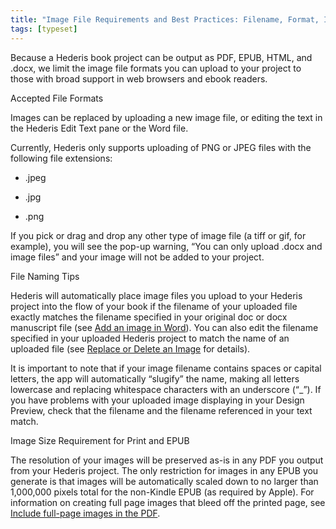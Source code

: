 ```yaml
---
title: "Image File Requirements and Best Practices: Filename, Format, Image Size"
tags: [typeset]
---
```

 
<html><body><section data-type="chapter" class="hsecchapter" data-hederis-type="hsecchapter" id="image_best_practices" data-pi-attrs="id: image_best_practices; data-tags: typeset;" role="doc-chapter" data-tags="typeset" data-author-name=" " data-book-title=" " title="Image File Requirements and Best Practices: Filename, Format, Image Size"><p class="hblkp" data-hederis-type="hblkp" id="pkeRdhlf7">Because a Hederis book project can be output as PDF, EPUB, HTML, and .docx, we limit the image file formats you can upload to your project to those with broad support in web browsers and ebook readers. </p><p class="hblkh1" data-hederis-type="hblkh1" id="pOS8n229z">Accepted File Formats</p><p class="hblkp" data-hederis-type="hblkp" id="pqYwJlPdt">Images can be replaced by uploading a new image file, or editing the text in the Hederis Edit Text pane or the Word file.</p><p class="hblkp" data-hederis-type="hblkp" id="poa4h5TRH">Currently, Hederis only supports uploading of PNG or JPEG files with the following file extensions:</p><ul class="hwprbulletlist" data-hederis-type="hwprbulletlist" id="pL3oT8XW1"><li class="hblkuli" data-hederis-type="hblkuli" id="lizJAucJsq"><p class="hblkuli" data-hederis-type="hblklip" id="pGmQsbkMg">.jpeg</p></li><li class="hblkuli" data-hederis-type="hblkuli" id="liHTkomvyq"><p class="hblkuli" data-hederis-type="hblklip" id="pEnIP4dWT">.jpg</p></li><li class="hblkuli" data-hederis-type="hblkuli" id="lidNFuF79H"><p class="hblkuli" data-hederis-type="hblklip" id="pT0557T2Q">.png</p></li></ul><p class="hblkp" data-hederis-type="hblkp" id="pdfj1haJm">If you pick or drag and drop any other type of image file (a tiff or gif, for example), you will see the pop-up warning, &#8220;You can only upload .docx and image files&#8221; and your image will not be added to your project.</p><p class="hblkh1" data-hederis-type="hblkh1" id="pq9cdH0i5">File Naming Tips</p><p class="hblkp" data-hederis-type="hblkp" id="p0Xp6oiqz">Hederis will automatically place image files you upload to your Hederis project into the flow of your book if the filename of your uploaded file exactly matches the filename specified in your original doc or docx manuscript file (see <a href="{% link _docs/add-an-image.md %}" data-hederis-type="hspana" id="p1PA2XbPl"><span class="Hyperlink" data-hederis-type="hspnspan" id="pQdjoDzwv">Add an image in Word</span></a>). You can also edit the filename specified in your uploaded Hederis project to match the name of an uploaded file (see <a href="{% link _docs/replace-an-image.md %}" data-hederis-type="hspana" id="pA4GfTgoi"><span class="Hyperlink" data-hederis-type="hspnspan" id="pbxHoXBR0">Replace or Delete an Image</span></a> for details). </p><p class="hblkp" data-hederis-type="hblkp" id="p5zrWnfLk">It is important to note that if your image filename contains spaces or capital letters, the app will automatically &#8220;slugify&#8221; the name, making all letters lowercase and replacing whitespace characters with an underscore (&#8220;_&#8221;). If you have problems with your uploaded image displaying in your Design Preview, check that the filename and the filename referenced in your text match.</p><p class="hblkh1" data-hederis-type="hblkh1" id="pHRdSWm64">Image Size Requirement for Print and EPUB</p><p class="hblkp" data-hederis-type="hblkp" id="p5JUQTc8R">The resolution of your images will be preserved as-is in any PDF you output from your Hederis project. The only restriction for images in any EPUB you generate is that images will be automatically scaled down to no larger than 1,000,000 pixels total for the non-Kindle EPUB (as required by Apple). For information on creating full page images that bleed off the printed page, see <a href="{% link _docs/include-full-page-images.md %}" data-hederis-type="hspana" id="pRBwfjQEO"><span class="Hyperlink" data-hederis-type="hspnspan" id="pBdUgheIA">Include full-page images in the PDF</span></a>.</p></section></body></html>
